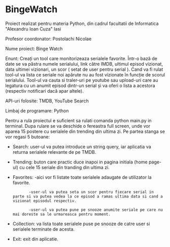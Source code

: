 # BingeWatch

Proiect realizat pentru materia Python, din cadrul facultatii de Informatica "Alexandru Ioan Cuza" Iasi

Profesor coordonator: Postolachi Nicolae

Nume proiect: Binge Watch

Enunt:  Creați un tool care monitorizeaza serialele favorite. Într-o bază de date se va păstra numele
serialului, link către IMDB, ultimul episod vizionat, data ultimei vizionari, un scor ( setat de
user pentru serial ). Cand va fi rulat tool-ul va lista ce seriale noi apărute nu au fost vizionate
în funcție de scorul serialului. Tool-ul va cauta si traler-uri pe youtube sau upload-uri care au
legatura cu un anumit episod dintr-un serial și va oferi o lista a acestora (respectiv notificari
dacă apar altele).

API-uri folosite: TMDB, YouTube Search

Limbaj de programare: Python



Pentru a rula proiectul e suficient sa rulati comanda python main.py in terminal.
Dupa rulare se va deschide o fereastra full screen, unde vor aparea 15 postere cu serialele din trending din ultima zi. Pe partea stanga se vor regasi 5 butoane:

- Search: user-ul va putea introduce un string query, iar aplicatia va returna serialele relevante de pe TMDB.

- Trending: buton care practic duce inapoi in pagina initiala (home page-ul) cu cele 15 seriale din tranding din ultima zi.

- Favorites: -aici vor fi listate toate serialele adaugate de utilizator la favorite.

             -user-ul va putea seta un scor pentru fiecare serial in parte si va putea vedea la ce episod a ramas ultima data si cand a vizionat episodul respectiv.
             
             -user-ul va putea pune pe snooze anumite seriale pe care nu mai doreste sa le urmareasca pentru moment.

- Collection: va lista toate serialele puse pe snooze de catre user si serialele terminate de acesta.

- Exit: exit din aplicatie.
            
  
